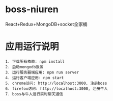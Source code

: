 
# boss-niuren
React+Redux+MongoDB+socket全家桶
# 应用运行说明
	1. 下载所有依赖: npm install
	2. 启动mongodb服务
	3. 运行服务器端应用: npm run server
	4. 运行客户端应用: npm start
	5. chrome访问: http://localhost:3000, 注册boss
	6. firefox访问: http://localhost:3000, 注册牛人
	7. boss与牛人进行实时聊天通信
